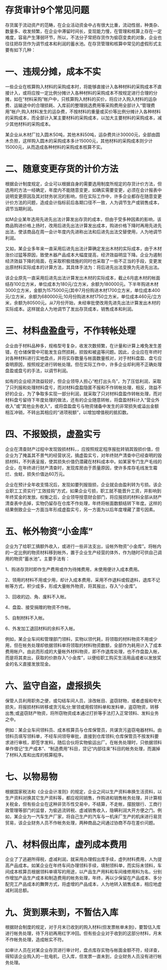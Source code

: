 存货审计9个常见问题
=========


存货属于流动资产的范畴，在企业活动资金中占有很大比重，流动性弱，种类杂、数量多、收发频繁，在企业中滞留时间长，变现能力慢，在管理和核算上存在一定难度，容易产生薄弱环节，所以，不法分子常把存货作为偷窃变卖的对象，企业也往往把存货作为调节成本和利润的蓄水池。在存货管理和核算中常见的虚假形式主要有如下几种：

# **一、违规分摊，成本不实**

一些企业在核算购入材料的采购成本时，将能够直接计入各种材料的采购成本不直接计入，或将应按一定比例分摊计入各种材料的采购成本不按规定进行合理的分摊，如在“材料采购”帐户中，只核算购入材料的买价，将应计入购入材料的运杂费、运输途中的合理损耗、入库前的整理挑选费用等采购费用全部计入“管理费用”帐户;购入材料发生的运杂费，不按材料的重量或买价等比例分摊计入各种材料的采购成本，而全部计入某主要材料的采购成本，以加大主要材料的采购成本，减少其他材料的采购成本。

某企业从木材厂拉入圆木50吨，其他木料50吨，运杂费共计30000元，全部由圆木负担，这样购入圆木的采购成本多计15000元，其他材料的采购成本则少计15000元，从而造成各种材料的采购成本核算不实。

# **二、随意变更存货的计价方法**

根据会计制度规定，企业可以根据自身的需要选用制度所规定的存货计价方法，但选用的方法一经确定，年度内不能随意变更，如确实需要变更，必须在会计报表中说明变更原因及其对财务状况的影响，但在实际工作中，许多企业都存在随意变更计价方法的问题，造成会计指标前后各期口径不一致，人为调节生产或销售成本，调节当期利润。

如M企业某年选用先进先出法计算发出存货的成本，但由于受多种因素的影响，该商品购进价格上扬时，改用后进先出法计算发出成本，购进价格下降时再用先进先出法，使该商品在周一会计年度内先进称出法和后进先出法交替使用，人为地调节利润。

又如，某企业多年来一直采用后进先出法计算确定发出木材的实际成本，由于木材涨价过猛等原因，致使木器产品成本大幅度提高，经济效益明显下降。企业为遏制经济效益下降的局面，在采取积极措施的同时也采取了一些不正当的手段，变更发出原材料实际成本的计算方法，其具体手法为：将后进先出法变换为先进先出法。

该企业原先一直采用后进先出法计算发出木材的实际成本，截止6月底木材的帐面结存100立方米，单位成本为180元/立方米，余额为180000元。下半年购进木材3000立方米，金额为1575000元(其中7月份购进木材1700立方米，单位成本400元/立方米，余额为680000元;10月份购进木材1750立方米，单位成本460元/立方米，余额为80500元。从7月份开始，未经审批使改用先进先出法计算发出木材的实际成本。这样就会人为地调节了发出存货成本，销售成本和利润。

# **三、材料盘盈盘亏，不作转帐处理**

企业由于材料品种多，规格型号复杂，收发次数频繁，在计量和计算上难免发生差错，在仓储保管中可能发生自然损耗，损毁和被盗等问题。因此，企业应在年终时对各种材料进行实地盘点，并将实存数量与帐面数量核对，对于材料盘盈、盘亏应查明原因，按照规定进行转帐处理。但在实际工作中，许多企业却利用不正确处理盘盈或盘亏的手法，以调节利润。

如有的企业经济效益较好，但企业领导人担心“枪打出头鸟”，为了压低利润，采取了只列报和处理材料盘亏，而对材料盘盈隐匿不报和不作转帐处理，相反，效益不好的企业，为了争取多实现一部分利润，就采取了只对材料盘盈作转帐处理，而对材料盘亏留待下年度处理的做法，还有的企业随意转帐，将盘盈材料计入“营业外收入”或“其他业务收入”，或将盘盈盘亏与物资储备中发生的非常损失或溢出金额相互冲销，不转出其相应的“进项税额”，以增加增值税的抵扣数。

# **四、不报毁损，虚盈实亏**

企业在清查财产过程中发现毁损材料，，应按照规定程序报批转销其毁损价值，但企业为了掩盖其不景气的经营状况，搞虚盈实亏，对年终财产清查中已经查明的毁损材料，不列表呈报，使其损失价值仍潜藏在材料成本中。如某家专门生产毛线的企业，在年终进行财产清查时，发现库房由于质量原因，使许多库存毛线发生霉烂、虫蛀，损失价值达60万元。

企业在预计全年收支情况后，发现如要列报毁损，企业就会由盈利转为亏损。该企业职工工资实行“工效挂钩”方式，如果企业亏损，职工就不能晋升工资，并影响到年终奖金的发放。权衡之后，企业领导授意财会部门，将应报损的材料全部从财产清查表中去掉，实物仍留存在仓库不作处理，年终将帐面数额结转下年度。这样的结果倒致企业一方面当年形成虚盈实亏，另一方面为以后年度埋藏了潜亏因素。



# **五、帐外物资“小金库”**



企业为了给职工搞额外收入，或进行一些非法支出，设帐外物资“小金库”。将帐内的一定比例的物资材料移到帐外，置于企业生产经营的体外，作为随时可供自己调用的物资“蓄水池”。主要手法有：



1、购进存货时即作生产费用或作为待摊费用，未使用便计入成本费用。



2、领用的材料不用或少用，却计入成本费用，采用不作退料或假退料，退库不记帐等方式，积少成多，形成大量帐外物资，将其报出，存入“小金库”。



3、回收的边、角、废料不入帐。



4、盘盈、接受捐赠的物资不作帐。



5、自制材料不入帐。



6、外发加工退回材料的余料不入帐。



例如，某企业车间和管理部门领料，实物以领代耗，将领取的材料物资不用或少用，但在帐务处理却依据领料单将领取的材料物资数额，全部作为耗用计入了成本费用帐户。由此而形成的大量帐外材料物资，即不作退库处理，也不作盘盈入帐，而是将其卖出，获取的价款存入“小金库”，以便给职工购买生活用品或者以发放奖金的名义直接发放现金。



# **六、监守自盗，虚报损失**



保管人员利用职务之便，或勾结车间人员，涂改帐目、盗窃财物，或者虚报和夸大损失，将报损材料转移或贪污私分;冒领或用假领料单和发料单，盗窃物资，转移出售;或盗窃财产物资，将所窃物资成本通过打折等手法打入正常领料、发料业务之中。



例如：某企业车间领料员、成本核算员与仓库保管员，共谋贪污盗窃电器材料。由领料员填写领料单，不经车间领导审批，直接到仓库领料;仓库保管员不按发料要求进行审核，即签字发料，随后合伙将实物偷运出厂。在帐务处理时，只依据领料单作借记“生产成本”、“制造费用”科目，贷记“内部往来”科目的帐务处理，而漏掉了材料入库和出库的核算程序。



# **七、以物易物**



根据国家税法和《企业会计准则》的规定，企业之间以生产资料串换生活资料，以生产资料对换其它生产资料等，都应视同销售，作购进和销售帐务处理，并计算相关税金，但有些企业在这种非货币性交易中，不结算，不走帐，摆脱银行、工商行政管理等部门的监督，为偷逃流转税、虚减销售收入，隐瞒利润大开方便之门。例如，某企业为一汽车生产厂家，将自己生产的汽车与一机床厂生产的机床进行易货贸易，该企业财务人员不作帐务处理，两种商品之间通过协商不存在差价问题。



# **八、材料假出库，虚列成本费用**



企业了了逃避所得税，虚减利润，就采用办理假出库手续，虚列材料费用，人为提高产品成本。如某企业在年终车间办理领料手续，填制领料单，而实际未领料，车间成本核算员根据领料单填写的用途，以产品生产用料和车间维修用料为名，分别作增加产品生产成本和制造费用的帐务处理，年终，再以少保留在产品成本、多分配完工产品成本的舞弊方式，将虚增的产品成本，人为地转入销售成本，相应地虚减利润总额。



# **九、货到票未到，不暂估入库**



根据财会制度的规定，对于月末已收到的购入材料(但发票帐单未到)，要暂估入库进行帐务处理，待下月初再用红字冲回。但有些企业对于收到的这部分材料，月末不作帐务处理，造成帐实不符。



如审计人员在对某企业存货进行审计时，盘点库存实物与帐面金额不符，经详查，得知该企业购入的一批电机，已入库，但发票一直未到，企业财务人员没有进行帐务处理。
